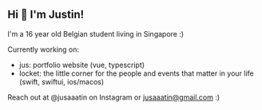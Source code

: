 ## Hi 👋 I'm Justin!

I'm a 16 year old Belgian student living in Singapore :)

Currently working on:
- jus: portfolio website (vue, typescript)
- locket: the little corner for the people and events that matter in your life (swift, swiftui, ios/macos)

Reach out at @jusaaatin on Instagram or jusaaatin@gmail.com :)
